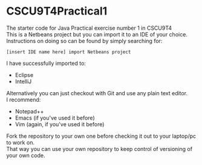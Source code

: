 # CSCU9T4Practical1
The starter code for Java Practical exercise number 1 in CSCU9T4  
This is a Netbeans project but you can import it to an IDE of your choice.  
Instructions on doing so can be found by simply searching for:
```
[insert IDE name here] import Netbeans project
```
I have successfully imported to:
- Eclipse
- IntelliJ

Alternatively you can just checkout with Git and use any plain text editor.  
I recommend:
- Notepad++
- Emacs (if you've used it before)
- Vim (again, if you've used it before)

Fork the repository to your own one before checking it out to your laptop/pc to work on.  
That way you can use your own repository to keep control of versioning of your own code.
